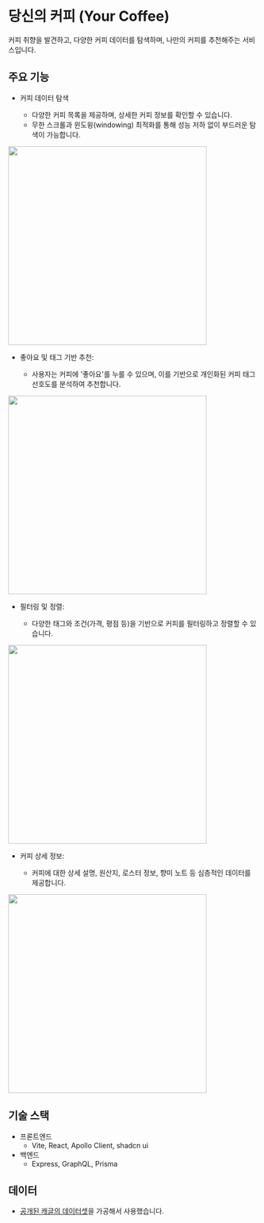 # 당신의 커피 (Your Coffee)

커피 취향을 발견하고, 다양한 커피 데이터를 탐색하며, 나만의 커피를 추천해주는 서비스입니다.

## 주요 기능

- 커피 데이터 탐색

  - 다양한 커피 목록을 제공하며, 상세한 커피 정보를 확인할 수 있습니다.
  - 무한 스크롤과 윈도윙(windowing) 최적화를 통해 성능 저하 없이 부드러운 탐색이 가능합니다.

<img src="./docs/screenshots/home.png" width="400" />

- 좋아요 및 태그 기반 추천:

  - 사용자는 커피에 '좋아요'를 누를 수 있으며, 이를 기반으로 개인화된 커피 태그 선호도를 분석하여 추천합니다.

<img src="./docs/screenshots/recommend.png" width="400" />

- 필터링 및 정렬:

  - 다양한 태그와 조건(가격, 평점 등)을 기반으로 커피를 필터링하고 정렬할 수 있습니다.

<img src="./docs/screenshots/filter.png" width="400" />

- 커피 상세 정보:

  - 커피에 대한 상세 설명, 원산지, 로스터 정보, 향미 노트 등 심층적인 데이터를 제공합니다.

<img src="./docs/screenshots/detail.png" width="400" />


## 기술 스택

- 프론트엔드
  - Vite, React, Apollo Client, shadcn ui
- 백엔드
  - Express, GraphQL, Prisma

## 데이터

- [공개된 캐글의 데이터셋](https://www.kaggle.com/datasets/schmoyote/coffee-reviews-dataset)을 가공해서 사용했습니다.
